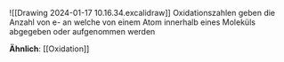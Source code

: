 ![[Drawing 2024-01-17 10.16.34.excalidraw]]
Oxidationszahlen geben die Anzahl von e- an welche von einem Atom innerhalb eines Moleküls abgegeben oder aufgenommen werden

**Ähnlich**:
[[Oxidation]] 